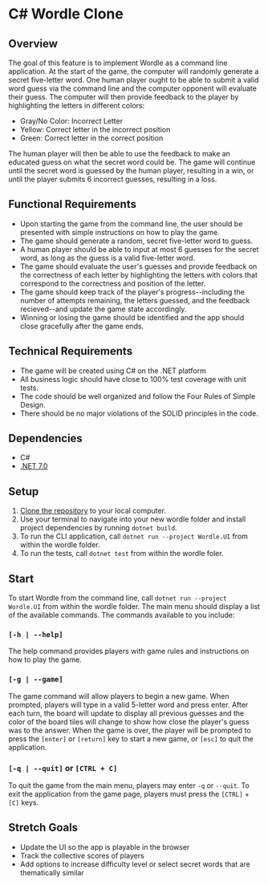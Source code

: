 # C# Wordle Clone

## Overview

The goal of this feature is to implement Wordle as a command line application. At the start of the game, the computer will randomly generate a secret five-letter word. One human player ought to be able to submit a valid word guess via the command line and the computer opponent will evaluate their guess. The computer will then provide feedback to the player by highlighting the letters in different colors:
* Gray/No Color: Incorrect Letter
* Yellow: Correct letter in the incorrect position
* Green: Correct letter in the correct position

The human player will then be able to use the feedback to make an educated guess on what the secret word could be. The game will continue until the secret word is guessed by the human player, resulting in a win, or until the player submits 6 incorrect guesses, resulting in a loss.

## Functional Requirements

* Upon starting the game from the command line, the user should be presented with simple instructions on how to play the game.
* The game should generate a random, secret five-letter word to guess.
* A human player should be able to input at most 6 guesses for the secret word, as long as the guess is a valid five-letter word.
* The game should evaluate the user's guesses and provide feedback on the correctness of each letter by highlighting the letters with colors that correspond to the correctness and position of the letter.
* The game should keep track of the player's progress--including the number of attempts remaining, the letters guessed, and the feedback recieved--and update the game state accordingly.
* Winning or losing the game should be identified and the app should close gracefully after the game ends.

## Technical Requirements

* The game will be created using C# on the .NET platform
* All business logic should have close to 100% test coverage with unit tests.
* The code should be well organized and follow the Four Rules of Simple Design.
* There should be no major violations of the SOLID principles in the code.

## Dependencies
* C#
* [.NET 7.0](https://dotnet.microsoft.com/en-us/download/dotnet/7.0)

## Setup
1. [Clone the repository](https://docs.github.com/en/repositories/creating-and-managing-repositories/cloning-a-repository) to your local computer.
2. Use your terminal to navigate into your new wordle folder and install project dependencies by running `dotnet build`.
3. To run the CLI application, call `dotnet run --project Wordle.UI` from within the wordle folder.
4. To run the tests, call `dotnet test` from within the wordle foler.

## Start

To start Wordle from the command line, call `dotnet run --project Wordle.UI` from within the wordle folder. The main menu should display a list of the available commands. The commands available to you include:

### `[-h | --help]`
The help command provides players with game rules and instructions on how to play the game.

### `[-g | --game]`
The game command will allow players to begin a new game. When prompted, players will type in a valid 5-letter word and press enter. After each turn, the board will update to display all previous guesses and the color of the board tiles will change to show how close the player's guess was to the answer. When the game is over, the player will be prompted to press the `[enter]` or `[return]` key to start a new game, or `[esc]` to quit the application.

### `[-q | --quit]` or `[CTRL + C]`
To quit the game from the main menu, players may enter `-q` or `--quit`. To exit the application from the game page, players must press the `[CTRL]` + `[C]` keys.

## Stretch Goals
* Update the UI so the app is playable in the browser
* Track the collective scores of players
* Add options to increase difficulty level or select secret words that are thematically similar